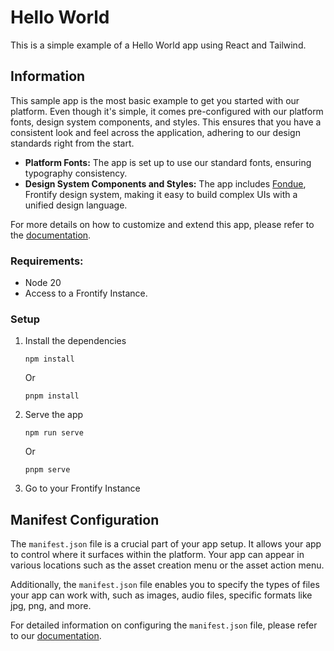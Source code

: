 # Hello World
This is a simple example of a Hello World app using React and Tailwind.

## Information

This sample app is the most basic example to get you started with our platform. Even though it's simple, it comes pre-configured with our platform fonts, design system components, and styles. This ensures that you have a consistent look and feel across the application, adhering to our design standards right from the start.

- **Platform Fonts:** The app is set up to use our standard fonts, ensuring typography consistency.
- **Design System Components and Styles:** The app includes [Fondue](https://fondue-components.frontify.com/), Frontify design system, making it easy to build complex UIs with a unified design language.

For more details on how to customize and extend this app, please refer to the [documentation](https://developer.frontify.com/).

### Requirements:

-   Node 20
-   Access to a Frontify Instance.

### Setup
1. Install the dependencies
    ```
    npm install
    ```
   Or
    ```
    pnpm install
    ```
2. Serve the app
    ```
    npm run serve
    ```
   Or
    ```
    pnpm serve
    ```
3. Go to your Frontify Instance

## Manifest Configuration

The `manifest.json` file is a crucial part of your app setup. It allows your app to control where it surfaces within the platform. Your app can appear in various locations such as the asset creation menu or the asset action menu.

Additionally, the `manifest.json` file enables you to specify the types of files your app can work with, such as images, audio files, specific formats like jpg, png, and more.

For detailed information on configuring the `manifest.json` file, please refer to our [documentation](https://developer.frontify.com/).
